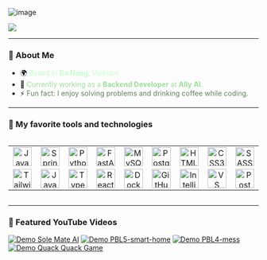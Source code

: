 ![image](https://github.com/user-attachments/assets/2500d6fe-eb27-4489-9b31-16bac10b01e0)
<div align="center" style="display: inline-flex; align-items: center; gap: 15px;">
    <h1 style="font-size: 24px; margin: 0; color: #62825D;">
        <img src="https://readme-typing-svg.herokuapp.com/?font=Righteous&size=24&color=C2FFC7&center=false&vCenter=true&width=300&height=40&duration=3000&lines=Hi+There!+👋;+I'm+Do+Nguyen+Anh!;">
    </h1>
</div>

---

### 🚀 About Me
- 🌍 <span style="color: #C2FFC7;">Based in **Da Nang**, Vietnam.</span>
- 💼 <span style="color: #9EDF9C;">Currently working as a **Backend Developer** at **Ally AI**.</span>
- ⚡ <span style="color: #62825D;">Fun fact: I enjoy solving problems and drinking coffee while coding.</span>



---

### 🌱 My favorite tools and technologies

<div style="display: flex; align-items: flex-start; align: center">
  <table align="center">
    <tr>
      <td align="center" width="60">
        <img
          src="https://techstack-generator.vercel.app/java-icon.svg"
          alt="Java Icon"
          width="38"
          height="38"
        />
      </td>
      <td align="center" width="60">
        <img
          src="https://skillicons.dev/icons?i=spring"
          alt="Spring Icon"
          width="38"
          height="38"
        />
      </td>
      <td align="center" width="60">
        <img
          src="https://techstack-generator.vercel.app/python-icon.svg"
          alt="Python Icon"
          width="38"
          height="38"
        />
      </td>
      <td align="center" width="60">
        <img
          src="https://skillicons.dev/icons?i=fastapi"
          alt="FastAPI Icon"
          width="38"
          height="38"
        />
      </td>
      <td align="center" width="60">
        <img
          src="https://techstack-generator.vercel.app/mysql-icon.svg"
          alt="MySQL Icon"
          width="38"
          height="38"
        />
      </td>
      <td align="center" width="60">
        <img
          src="https://skillicons.dev/icons?i=postgres"
          alt="PostgreSQL Icon"
          width="38"
          height="38"
        />
      </td>
      <td align="center" width="60">
        <img
          src="https://skillicons.dev/icons?i=html"
          alt="HTML5 Icon"
          width="38"
          height="38"
        />
      </td>
      <td align="center" width="60">
        <img
          src="https://skillicons.dev/icons?i=css"
          alt="CSS3 Icon"
          width="38"
          height="38"
        />
      </td>
      <td align="center" width="60">
        <img
          src="https://skillicons.dev/icons?i=sass"
          alt="SASS Icon"
          width="38"
          height="38"
        />
      </td>
    </tr>
    <tr>
      <td align="center" width="60">
        <img
          src="https://skillicons.dev/icons?i=tailwind"
          alt="TailwindCSS Icon"
          width="38"
          height="38"
        />
      </td>
      <td align="center" width="60">
        <img
          src="https://techstack-generator.vercel.app/js-icon.svg"
          alt="JavaScript Icon"
          width="38"
          height="38"
        />
      </td>
      <td align="center" width="60">
        <img
          src="https://techstack-generator.vercel.app/ts-icon.svg"
          alt="TypeScript Icon"
          width="38"
          height="38"
        />
      </td>
      <td align="center" width="60">
        <img
          src="https://techstack-generator.vercel.app/react-icon.svg"
          alt="React Icon"
          width="38"
          height="38"
        />
      </td>
      <td align="center" width="60">
        <img
          src="https://techstack-generator.vercel.app/docker-icon.svg"
          alt="Docker Icon"
          width="38"
          height="38"
        />
      </td>
      <td align="center" width="60">
        <img
          src="https://techstack-generator.vercel.app/github-icon.svg"
          alt="GitHub Icon"
          width="38"
          height="38"
        />
      </td>
      <td align="center" width="60">
        <img
          src="https://skillicons.dev/icons?i=idea"
          alt="IntelliJ IDEA Icon"
          width="38"
          height="38"
        />
      </td>
      <td align="center" width="60">
        <img
          src="https://skillicons.dev/icons?i=vscode"
          alt="VS Code Insiders Icon"
          width="38"
          height="38"
        />
      </td>
      <td align="center" width="60">
        <img
          src="https://skillicons.dev/icons?i=postman"
          alt="Postman Icon"
          width="38"
          height="38"
        />
      </td>
    </tr>
  </table>
</div>

---

### 🌱 Featured YouTube Videos

[![Demo Sole Mate AI](https://ytcards.demolab.com/?id=V6HKYMzLA9E&title=Demo+Sole+Mate+AI&lang=en&timestamp=1717520400&background_color=%230d1117&title_color=%23ffffff&stats_color=%23dedede&max_title_lines=1&width=200&border_radius=5&duration=285 "Demo Sole Mate AI")](https://youtu.be/V6HKYMzLA9E?si=3JZ_D3ELwOQ)
[![Demo PBL5-smart-home](https://ytcards.demolab.com/?id=dvwq9WvmDM4&title=Demo+PBL5+-+smart+-+home&lang=en&timestamp=1686330000&background_color=%230d1117&title_color=%23ffffff&stats_color=%23dedede&max_title_lines=1&width=200&border_radius=5&duration=141 "Demo PBL5-smart-home")](https://youtu.be/dvwq9WvmDM4?si=j_HNg1IWzRyvVOu7)
[![Demo PBL4-mess](https://ytcards.demolab.com/?id=vbQYvhYEAqE&title=Demo+PBL4+-+mess&lang=en&timestamp=1687971600&background_color=%230d1117&title_color=%23ffffff&stats_color=%23dedede&max_title_lines=1&width=200&border_radius=5&duration=97 "Demo PBL4-mess")](https://youtu.be/vbQYvhYEAqE?si=XCB6huKvwUSE45MP)
[![Demo Quack Quack Game](https://ytcards.demolab.com/?id=jpjkh_73JG8&title=Demo+Quack+Quack+Game&lang=en&timestamp=1717584000&background_color=%230d1117&title_color=%23ffffff&stats_color=%23dedede&max_title_lines=1&width=200&border_radius=5&duration=12 "Demo Quack Quack Game")](https://youtu.be/jpjkh_73JG8?si=p5PaxlLYF482vL4k)

